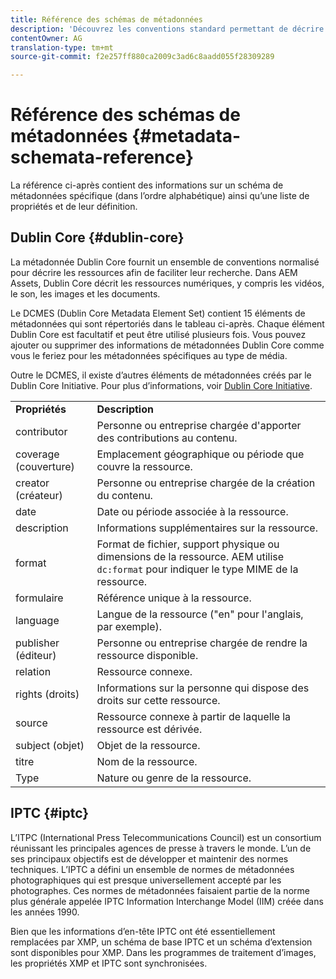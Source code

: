 ```yaml
---
title: Référence des schémas de métadonnées
description: 'Découvrez les conventions standard permettant de décrire les métadonnées des ressources, y compris Dublin Core, IPTC et d’autres schémas de métadonnées. '
contentOwner: AG
translation-type: tm+mt
source-git-commit: f2e257ff880ca2009c3ad6c8aadd055f28309289

---
```



# Référence des schémas de métadonnées {#metadata-schemata-reference}

La référence ci-après contient des informations sur un schéma de métadonnées spécifique (dans l’ordre alphabétique) ainsi qu’une liste de propriétés et de leur définition.

## Dublin Core {#dublin-core}

La métadonnée Dublin Core fournit un ensemble de conventions normalisé pour décrire les ressources afin de faciliter leur recherche. Dans AEM Assets, Dublin Core décrit les ressources numériques, y compris les vidéos, le son, les images et les documents.

Le DCMES (Dublin Core Metadata Element Set) contient 15 éléments de métadonnées qui sont répertoriés dans le tableau ci-après. Chaque élément Dublin Core est facultatif et peut être utilisé plusieurs fois. Vous pouvez ajouter ou supprimer des informations de métadonnées Dublin Core comme vous le feriez pour les métadonnées spécifiques au type de média.

Outre le DCMES, il existe d’autres éléments de métadonnées créés par le Dublin Core Initiative. Pour plus d’informations, voir [Dublin Core Initiative](https://dublincore.org/).

<table>
 <tbody>
  <tr>
   <td><strong>Propriétés</strong></td> 
   <td><strong>Description</strong></td> 
  </tr>
  <tr>
   <td>contributor</td> 
   <td>Personne ou entreprise chargée d'apporter des contributions au contenu.</td> 
  </tr>
  <tr>
   <td>coverage (couverture)</td> 
   <td>Emplacement géographique ou période que couvre la ressource.<br /> </td> 
  </tr>
  <tr>
   <td>creator (créateur)</td> 
   <td>Personne ou entreprise chargée de la création du contenu.</td> 
  </tr>
  <tr>
   <td>date</td> 
   <td>Date ou période associée à la ressource.<br /> </td> 
  </tr>
  <tr>
   <td>description</td> 
   <td>Informations supplémentaires sur la ressource.</td> 
  </tr>
  <tr>
   <td>format</td> 
   <td>Format de fichier, support physique ou dimensions de la ressource. AEM utilise <code>dc:format</code> pour indiquer le type MIME de la ressource.<br /> </td> 
  </tr>
  <tr>
   <td>formulaire</td> 
   <td>Référence unique à la ressource.</td> 
  </tr>
  <tr>
   <td>language</td> 
   <td>Langue de la ressource ("en" pour l'anglais, par exemple).</td> 
  </tr>
  <tr>
   <td>publisher (éditeur)</td> 
   <td>Personne ou entreprise chargée de rendre la ressource disponible.</td> 
  </tr>
  <tr>
   <td>relation</td> 
   <td>Ressource connexe.</td> 
  </tr>
  <tr>
   <td>rights (droits)</td> 
   <td>Informations sur la personne qui dispose des droits sur cette ressource.</td> 
  </tr>
  <tr>
   <td>source</td> 
   <td>Ressource connexe à partir de laquelle la ressource est dérivée.</td> 
  </tr>
  <tr>
   <td>subject (objet)</td> 
   <td>Objet de la ressource.<br /> </td> 
  </tr>
  <tr>
   <td>titre</td> 
   <td>Nom de la ressource.</td> 
  </tr>
  <tr>
   <td>Type</td> 
   <td>Nature ou genre de la ressource.</td> 
  </tr>
 </tbody>
</table>

## IPTC {#iptc}

L’ITPC (International Press Telecommunications Council) est un consortium réunissant les principales agences de presse à travers le monde. L’un de ses principaux objectifs est de développer et maintenir des normes techniques. L’IPTC a défini un ensemble de normes de métadonnées photographiques qui est presque universellement accepté par les photographes. Ces normes de métadonnées faisaient partie de la norme plus générale appelée IPTC Information Interchange Model (IIM) créée dans les années 1990.

Bien que les informations d’en-tête IPTC ont été essentiellement remplacées par XMP, un schéma de base IPTC et un schéma d’extension sont disponibles pour XMP. Dans les programmes de traitement d’images, les propriétés XMP et IPTC sont synchronisées.
